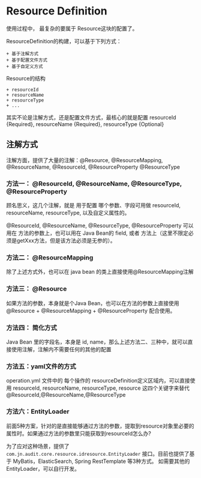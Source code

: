 # Resource Definition

使用过程中， 最复杂的要属于 Resource这块的配置了。

ResourceDefinition的构建，可以基于下列方式：
```text
+ 基于注解方式
+ 基于配置文件方式
+ 基于自定义方式
```

Resource的结构
```text
+ resourceId
+ resourceName
+ resourceType
+ ...
```


其实不论是注解方式，还是配置文件方式，最核心的就是配置 resourceId {Required}, resourceName {Required}, resourceType {Optional}

## 注解方式

注解方面，提供了大量的注解：@Resource, @ResourceMapping, @ResourceName, @ResourceId, @ResourceProperty @ResourceType

### 方法一： @ResourceId, @ResourceName, @ResourceType, @ResourceProperty

顾名思义，这几个注解，就是 用于配置 哪个参数、字段可用做 resourceId, resourceName, resourceType, 以及自定义属性的。

@ResourceId, @ResourceName, @ResourceType, @ResourceProperty 可以用在 方法的参数上，也可以用在 Java Bean的 field, 或者 方法上（这里不限定必须是getXxx方法，但是该方法必须是无参的）。


### 方法二： @ResourceMapping
除了上述方式外，也可以在 java bean 的类上直接使用@ResourceMapping注解

### 方法三： @Resource
如果方法的参数，本身就是个Java Bean，也可以在方法的参数上直接使用 @Resource + @ResourceMapping + @ResourceProperty 配合使用。

### 方法四： 简化方式
Java Bean 里的字段名，本身是 id, name，那么上述方法二、三种中，就可以直接使用注解，注解内不需要任何的其他的配置

### 方法五：yaml文件的方式
operation.yml 文件中的 每个操作的 resourceDefinition定义区域内，可以直接使用 resourceId, resourceName, resourceType, resource 这四个关键字来替代 @ResourceId,@ResourceName,@ResourceType

### 方法六：EntityLoader 
前面5种方案，针对的是直接能够通过方法的参数，提取到resource对象里必要的属性时。如果通过方法的参数里只能获取到resourceId怎么办?

为了应对这种场景，提供了 ```com.jn.audit.core.resource.idresource.EntityLoader``` 接口。目前也提供了基于 MyBatis，ElasticSearch, Spring RestTemplate 等3种方式。
如需要其他的EntityLoader，可以自行开发。

